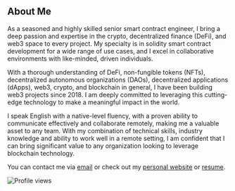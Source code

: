 ## About Me

As a seasoned and highly skilled senior smart contract engineer, I bring a deep passion and expertise in the crypto, decentralized finance (DeFi), and web3 space to every project. My specialty is in solidity smart contract development for a wide range of use cases, and I excel in collaborative environments with like-minded, driven individuals.

With a thorough understanding of DeFi, non-fungible tokens (NFTs), decentralized autonomous organizations (DAOs), decentralized applications (dApps), web3, crypto, and blockchain in general, I have been building web3 projects since 2018. I am deeply committed to leveraging this cutting-edge technology to make a meaningful impact in the world.

I speak English with a native-level fluency, with a proven ability to communicate effectively and collaborate remotely, making me a valuable asset to any team. With my combination of technical skills, industry knowledge and ability to work well in a remote setting, I am confident that I can bring significant value to any organization looking to leverage blockchain technology.

You can contact me via [email](mihajlomaksa9@gmail.com) or check out my [personal website](https://mihailomaksa.com) or [resume](https://mihailomaksa.com/Resume.pdf).

![Profile views](https://gpvc.arturio.dev/[YOUR_PROFILE_USERNAME])
